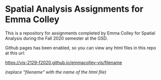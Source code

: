 # Spatial Analysis Assignments for Emma Colley

This is a repository for assignments completed by Emma Colley for Spatial Analysis during the Fall 2020 semester at the GSD.

Github pages has been enabled, so you can view any html files in this repo at this url:

https://vis-2129-f2020.github.io/emmacolley-vis/filename

*(replace “filename” with the name of the html file)*

